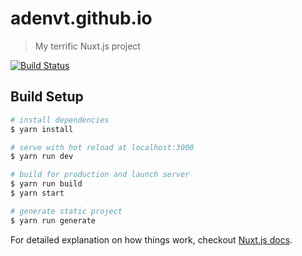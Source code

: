 # adenvt.github.io

> My terrific Nuxt.js project

[![Build Status](https://travis-ci.com/adenvt/adenvt.github.io.svg?branch=publish)](https://travis-ci.com/adenvt/adenvt.github.io)

## Build Setup

``` bash
# install dependencies
$ yarn install

# serve with hot reload at localhost:3000
$ yarn run dev

# build for production and launch server
$ yarn run build
$ yarn start

# generate static project
$ yarn run generate
```

For detailed explanation on how things work, checkout [Nuxt.js docs](https://nuxtjs.org).

